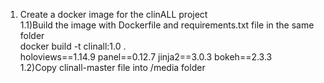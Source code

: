 1. Create a docker image for the clinALL project <br>
1.1)Build the image with Dockerfile and requirements.txt file in the same folder <br>
   docker build -t clinall:1.0 . <br>
   holoviews==1.14.9 panel==0.12.7 jinja2==3.0.3 bokeh==2.3.3 <br>
1.2)Copy clinall-master file into /media folder  <br>
